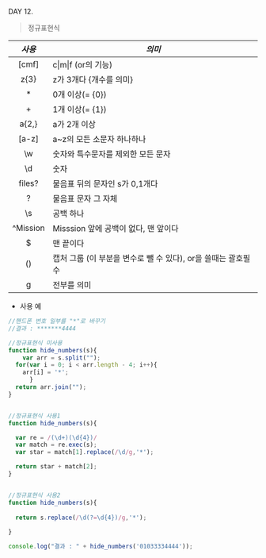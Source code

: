 DAY 12.

> 정규표현식

|   *사용*   | *의미*                                   |
| :------: | -------------------------------------- |
|  [cmf]   | c\|m\|f (or의 기능)                       |
|   z{3}   | z가 3개다 {개수를 의미}                        |
|    *     | 0개 이상(= {0})                           |
|    +     | 1개 이상(= {1})                           |
|  a{2,}   | a가 2개 이상                               |
|  [a-z]   | a~z의 모든 소문자 하나하나                       |
|    \w    | 숫자와 특수문자를 제외한 모든 문자                    |
|    \d    | 숫자                                     |
|  files?  | 물음표 뒤의 문자인 s가 0,1개다                    |
|    \?    | 물음표 문자 그 자체                            |
|    \s    | 공백 하나                                  |
| ^Mission | Misssion 앞에 공백이 없다, 맨 앞이다              |
|    $     | 맨 끝이다                                  |
|    ()    | 캡처 그룹 (이 부분을 변수로 뺄 수 있다), or을 쓸때는 괄호필수 |
|    g     | 전부를 의미                                 |

- 사용 예

```javascript
//핸드폰 번호 일부를 "*"로 바꾸기
//결과 : *******4444

//정규표현식 미사용
function hide_numbers(s){
	var arr = s.split("");
  for(var i = 0; i < arr.length - 4; i++){
  	arr[i] = '*';    
      }
  return arr.join("");
}


//정규표현식 사용1
function hide_numbers(s){

  var re = /(\d+)(\d{4})/
  var match = re.exec(s);
  var star = match[1].replace(/\d/g,'*');

  return star + match[2];
}


//정규표현식 사용2
function hide_numbers(s){
  
  return s.replace(/\d(?=\d{4})/g,'*');
                  
}

console.log("결과 : " + hide_numbers('01033334444'));
```